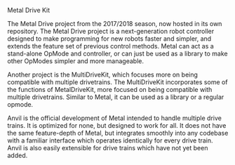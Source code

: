 Metal Drive Kit

The Metal Drive project from the 2017/2018 season, now hosted in its own repository.
The Metal Drive project is a next-generation robot controller designed to make programming for new robots faster and simpler, and extends the feature set of previous control methods. Metal can act as a stand-alone OpMode and controller, or can just be used as a library to make other OpModes simpler and more manageable.

Another project is the MultiDriveKit, which focuses more on being compatible with multiple drivetrains.
The MultiDriveKit incorporates some of the functions of MetalDriveKit, more focused on being compatible with multiple drivetrains. Similar to Metal, it can be used as a library or a regular opmode. 

Anvil is the official development of Metal intended to handle multiple drive trains. It is optimized for none, but designed to work for all. It does not have the same feature-depth of Metal, but integrates smoothly into any codebase with a familiar interface which operates identically for every drive train. Anvil is also easily extensible for drive trains which have not yet been added.
